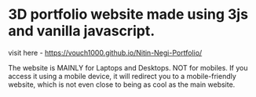 # 3D portfolio website made using 3js and vanilla javascript.
visit here - https://vouch1000.github.io/Nitin-Negi-Portfolio/

The website is MAINLY for Laptops and Desktops. NOT for mobiles.
If you access it using a mobile device, it will redirect you to a mobile-friendly website, which is not even close to being as cool as the main website.

